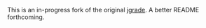 This is an in-progress fork of the original [jgrade](https://github.com/tkutcher/jgrade). A better README forthcoming. 
